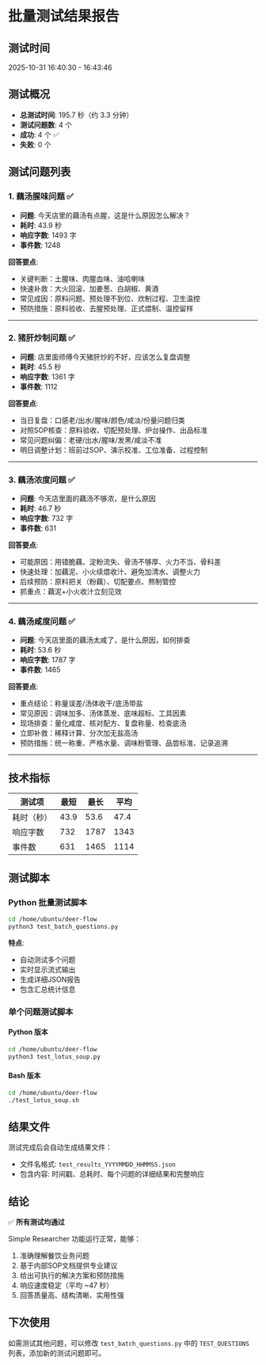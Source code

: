 # 批量测试结果报告

## 测试时间
2025-10-31 16:40:30 - 16:43:46

## 测试概况

- **总测试时间**: 195.7 秒（约 3.3 分钟）
- **测试问题数**: 4 个
- **成功**: 4 个 ✅
- **失败**: 0 个

## 测试问题列表

### 1. 藕汤腥味问题 ✅
- **问题**: 今天店里的藕汤有点腥，这是什么原因怎么解决？
- **耗时**: 43.9 秒
- **响应字数**: 1493 字
- **事件数**: 1248

**回答要点**:
- 关键判断：土腥味、肉腥血味、油哈喇味
- 快速补救：大火回滚、加姜葱、白胡椒、黄酒
- 常见成因：原料问题、预处理不到位、炊制过程、卫生温控
- 预防措施：原料验收、去腥预处理、正式煨制、温控留样

---

### 2. 猪肝炒制问题 ✅
- **问题**: 店里面师傅今天猪肝炒的不好，应该怎么复盘调整
- **耗时**: 45.5 秒
- **响应字数**: 1361 字
- **事件数**: 1112

**回答要点**:
- 当日复盘：口感老/出水/腥味/颜色/咸淡/份量问题归类
- 对照SOP核查：原料验收、切配预处理、炉台操作、出品标准
- 常见问题纠偏：老硬/出水/腥味/发黑/咸淡不准
- 明日调整计划：班前过SOP、演示校准、工位准备、过程控制

---

### 3. 藕汤浓度问题 ✅
- **问题**: 今天店里面的藕汤不够浓，是什么原因
- **耗时**: 46.7 秒
- **响应字数**: 732 字
- **事件数**: 631

**回答要点**:
- 可能原因：用错脆藕、淀粉流失、骨汤不够厚、火力不当、骨料差
- 快速处理：加藕泥、小火续煨收汁、避免加清水、调整火力
- 后续预防：原料把关（粉藕）、切配要点、熬制管控
- 抓重点：藕泥+小火收汁立刻见效

---

### 4. 藕汤咸度问题 ✅
- **问题**: 今天店里面的藕汤太咸了，是什么原因，如何排查
- **耗时**: 53.6 秒
- **响应字数**: 1787 字
- **事件数**: 1465

**回答要点**:
- 重点结论：称量误差/汤体收干/底汤带盐
- 常见原因：调味加多、汤体蒸发、底味超标、工具因素
- 现场排查：量化咸度、核对配方、复盘称量、检查底汤
- 立即补救：稀释计算、分次加无盐高汤
- 预防措施：统一称重、严格水量、调味粉管理、品尝标准、记录追溯

---

## 技术指标

| 测试项 | 最短 | 最长 | 平均 |
|--------|------|------|------|
| 耗时（秒） | 43.9 | 53.6 | 47.4 |
| 响应字数 | 732 | 1787 | 1343 |
| 事件数 | 631 | 1465 | 1114 |

## 测试脚本

### Python 批量测试脚本
```bash
cd /home/ubuntu/deer-flow
python3 test_batch_questions.py
```

**特点**:
- 自动测试多个问题
- 实时显示流式输出
- 生成详细JSON报告
- 包含汇总统计信息

### 单个问题测试脚本

#### Python 版本
```bash
cd /home/ubuntu/deer-flow
python3 test_lotus_soup.py
```

#### Bash 版本
```bash
cd /home/ubuntu/deer-flow
./test_lotus_soup.sh
```

## 结果文件

测试完成后会自动生成结果文件：
- 文件名格式: `test_results_YYYYMMDD_HHMMSS.json`
- 包含内容: 时间戳、总耗时、每个问题的详细结果和完整响应

## 结论

✅ **所有测试均通过**

Simple Researcher 功能运行正常，能够：
1. 准确理解餐饮业务问题
2. 基于内部SOP文档提供专业建议
3. 给出可执行的解决方案和预防措施
4. 响应速度稳定（平均 ~47 秒）
5. 回答质量高、结构清晰、实用性强

## 下次使用

如需测试其他问题，可以修改 `test_batch_questions.py` 中的 `TEST_QUESTIONS` 列表，添加新的测试问题即可。


